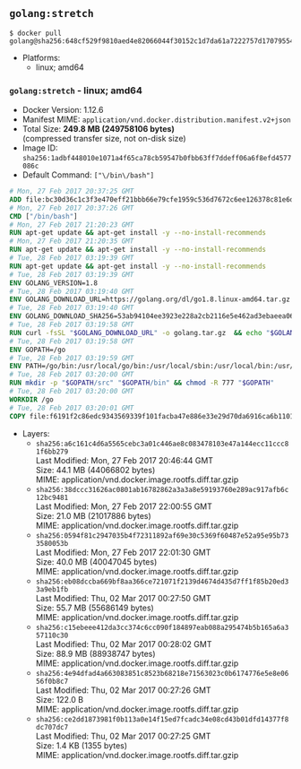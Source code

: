 ## `golang:stretch`

```console
$ docker pull golang@sha256:648cf529f9810aed4e82066044f30152c1d7da61a7222757d170795543ca7aee
```

-	Platforms:
	-	linux; amd64

### `golang:stretch` - linux; amd64

-	Docker Version: 1.12.6
-	Manifest MIME: `application/vnd.docker.distribution.manifest.v2+json`
-	Total Size: **249.8 MB (249758106 bytes)**  
	(compressed transfer size, not on-disk size)
-	Image ID: `sha256:1adbf448010e1071a4f65ca78cb59547b0fbb63ff7ddeff06a6f8efd4577086c`
-	Default Command: `["\/bin\/bash"]`

```dockerfile
# Mon, 27 Feb 2017 20:37:25 GMT
ADD file:bc30d36c1c3f3e470eff21bbb66e79cfe1959c536d7672c6ee126378c81e6d97 in / 
# Mon, 27 Feb 2017 20:37:26 GMT
CMD ["/bin/bash"]
# Mon, 27 Feb 2017 21:20:23 GMT
RUN apt-get update && apt-get install -y --no-install-recommends 		ca-certificates 		curl 		wget 	&& rm -rf /var/lib/apt/lists/*
# Mon, 27 Feb 2017 21:20:35 GMT
RUN apt-get update && apt-get install -y --no-install-recommends 		bzr 		git 		mercurial 		openssh-client 		subversion 				procps 	&& rm -rf /var/lib/apt/lists/*
# Tue, 28 Feb 2017 03:19:39 GMT
RUN apt-get update && apt-get install -y --no-install-recommends 		g++ 		gcc 		libc6-dev 		make 		pkg-config 	&& rm -rf /var/lib/apt/lists/*
# Tue, 28 Feb 2017 03:19:39 GMT
ENV GOLANG_VERSION=1.8
# Tue, 28 Feb 2017 03:19:40 GMT
ENV GOLANG_DOWNLOAD_URL=https://golang.org/dl/go1.8.linux-amd64.tar.gz
# Tue, 28 Feb 2017 03:19:40 GMT
ENV GOLANG_DOWNLOAD_SHA256=53ab94104ee3923e228a2cb2116e5e462ad3ebaeea06ff04463479d7f12d27ca
# Tue, 28 Feb 2017 03:19:58 GMT
RUN curl -fsSL "$GOLANG_DOWNLOAD_URL" -o golang.tar.gz 	&& echo "$GOLANG_DOWNLOAD_SHA256  golang.tar.gz" | sha256sum -c - 	&& tar -C /usr/local -xzf golang.tar.gz 	&& rm golang.tar.gz
# Tue, 28 Feb 2017 03:19:58 GMT
ENV GOPATH=/go
# Tue, 28 Feb 2017 03:19:59 GMT
ENV PATH=/go/bin:/usr/local/go/bin:/usr/local/sbin:/usr/local/bin:/usr/sbin:/usr/bin:/sbin:/bin
# Tue, 28 Feb 2017 03:20:00 GMT
RUN mkdir -p "$GOPATH/src" "$GOPATH/bin" && chmod -R 777 "$GOPATH"
# Tue, 28 Feb 2017 03:20:00 GMT
WORKDIR /go
# Tue, 28 Feb 2017 03:20:01 GMT
COPY file:f6191f2c86edc9343569339f101facba47e886e33e29d70da6916ca6b1101a53 in /usr/local/bin/ 
```

-	Layers:
	-	`sha256:a6c161c4d6a5565cebc3a01c446ae8c083478103e47a144ecc11ccc81f6bb279`  
		Last Modified: Mon, 27 Feb 2017 20:46:44 GMT  
		Size: 44.1 MB (44066802 bytes)  
		MIME: application/vnd.docker.image.rootfs.diff.tar.gzip
	-	`sha256:38dccc31626ac0801ab16782862a3a3a8e59193760e289ac917afb6c12bc9481`  
		Last Modified: Mon, 27 Feb 2017 22:00:55 GMT  
		Size: 21.0 MB (21017886 bytes)  
		MIME: application/vnd.docker.image.rootfs.diff.tar.gzip
	-	`sha256:0594f81c2947035b4f72311892af69e30c5369f60487e52a95e95b733580053b`  
		Last Modified: Mon, 27 Feb 2017 22:01:30 GMT  
		Size: 40.0 MB (40047045 bytes)  
		MIME: application/vnd.docker.image.rootfs.diff.tar.gzip
	-	`sha256:eb08dccba669bf8aa366ce721071f2139d4674d435d7ff1f85b20ed33a9eb1fb`  
		Last Modified: Thu, 02 Mar 2017 00:27:50 GMT  
		Size: 55.7 MB (55686149 bytes)  
		MIME: application/vnd.docker.image.rootfs.diff.tar.gzip
	-	`sha256:c15ebeee412da3cc374c6cc090f184897eab088a295474b5b165a6a357110c30`  
		Last Modified: Thu, 02 Mar 2017 00:28:02 GMT  
		Size: 88.9 MB (88938747 bytes)  
		MIME: application/vnd.docker.image.rootfs.diff.tar.gzip
	-	`sha256:4e94dfad4a663083851c8523b68218e71563023c0b6174776e5e8e0656f0b8c7`  
		Last Modified: Thu, 02 Mar 2017 00:27:26 GMT  
		Size: 122.0 B  
		MIME: application/vnd.docker.image.rootfs.diff.tar.gzip
	-	`sha256:ce2dd1873981f0b113a0e14f15ed7fcadc34e08cd43b01dfd14377f8dc707dc7`  
		Last Modified: Thu, 02 Mar 2017 00:27:25 GMT  
		Size: 1.4 KB (1355 bytes)  
		MIME: application/vnd.docker.image.rootfs.diff.tar.gzip
